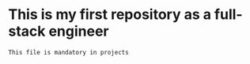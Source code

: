 # This is my first repository as a full-stack engineer
~~~~
This file is mandatory in projects
~~~~
